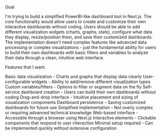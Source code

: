 Goal

I'm trying to build a simplified PowerBI-like dashboard tool in Next.js. The core functionality would allow users to create and customize their own interactive dashboards without coding. Users should be able to add different visualization widgets (charts, graphs, stats), configure what data they display, resize/position them, and save their customized dashboards. The implementation doesn't need complex features like advanced data processing or complex visualizations - just the fundamental ability for users to build their own dashboards with basic filters and variables to analyze their data through a clean, intuitive web interface.


Features that I want.


Basic data visualization - Charts and graphs that display data clearly
User-configurable widgets - Ability to add/remove different visualization types
Custom variables/filters - Options to filter or segment data on the fly
Self-service dashboard creation - Users can build their own dashboards without coding
Drag-and-drop interface - Intuitive placement and sizing of visualization components
Dashboard persistence - Saving customized dashboards for future use
Simplified implementation - Not overly complex or requiring advanced technical knowledge
Web-based interface - Accessible through a browser using Next.js
Interactive elements - Clickable components that respond to user interaction
Minimal setup required - Can be implemented quickly without extensive configuration